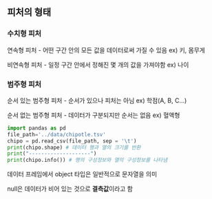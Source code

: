 ## 피처의 형태

### 수치형 피처

연속형 피처 - 어떤 구간 안의 모든 값을 데이터로써 가질 수 있음 ex) 키, 몸무게

비연속형 피처 - 일정 구간 안에서 정해진 몇 개의 값을 가져야함 ex) 나이

### 범주형 피처

순서 있는 범주형 피처 - 순서가 있으나 피처는 아님 ex) 학점(A, B, C...)

순서 없는 범주형 피처 - 데이터가 구분되지만 순서는 없음 ex) 혈액형

```python
import pandas as pd
file_path='../data/chipotle.tsv'
chipo = pd.read_csv(file_path, sep = '\t')
print(chipo.shape) # 데이터 행과 열의 크기를 반환
print("--------------------")
print(chipo.info()) # 행의 구성정보와 열의 구성정보를 나타냄
```

데이터 프레임에서 object 타입은 일반적으로 문자열을 의미

null은 데이터가 비어 있는 것으로 **결측값**이라고 함

